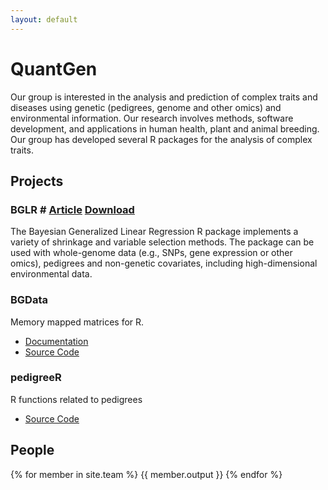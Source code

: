 ```yaml
---
layout: default
---
```


QuantGen
========

Our group is interested in the analysis and prediction of complex traits and diseases using genetic (pedigrees, genome and other omics) and environmental information. Our research involves methods, software development, and applications in human health, plant and animal breeding. Our group has developed several R packages for the analysis of complex traits.


Projects
--------

### BGLR # [Article](http://www.genetics.org/content/198/2/483.full.pdf+html)   [Download](http://cran.r-project.org/web/packages/BGLR/index.html)

The Bayesian Generalized Linear Regression R package implements a variety of shrinkage and variable selection methods. The package can be used with whole-genome data (e.g., SNPs, gene expression or other omics), pedigrees and non-genetic covariates, including high-dimensional environmental data.




### BGData

Memory mapped matrices for R.

- [Documentation](https://github.com/QuantGen/BGData/wiki)
- [Source Code](https://github.com/QuantGen/BGData/wiki)


### pedigreeR

R functions related to pedigrees

- [Source Code](https://github.com/Rpedigree/pedigreeR)


People
------

{% for member in site.team %}
{{ member.output }}
{% endfor %}
